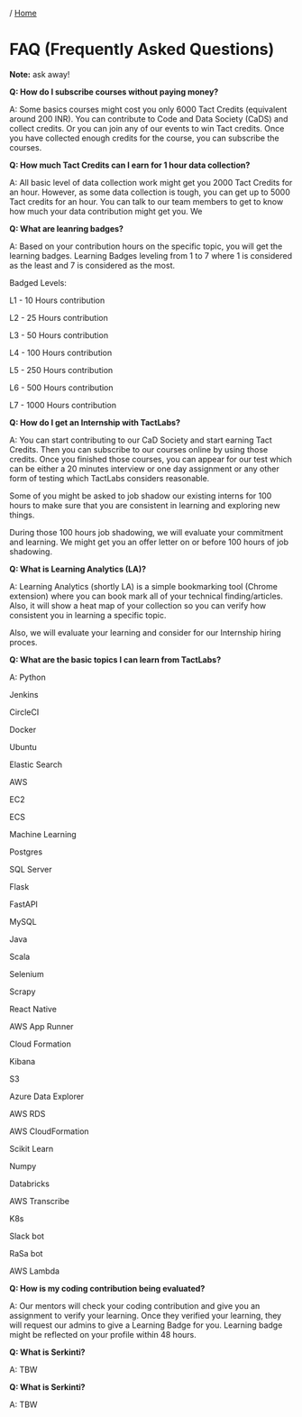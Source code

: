 / [Home](index.md)

# FAQ (Frequently Asked Questions)

**Note:** ask away!



**Q: How do I subscribe courses without paying money?**

A: Some basics courses might cost you only 6000 Tact Credits (equivalent around 200 INR). You can contribute to Code and Data Society (CaDS) and collect credits. Or you can join any of our events to win Tact credits. Once you have collected enough credits for the course, you can subscribe the courses.


**Q: How much Tact Credits can I earn for 1 hour data collection?**

A: All basic level of data collection work might get you 2000 Tact Credits for an hour. However, as some data collection is tough, you can get up to 5000 Tact credits for an hour. You can talk to our team members to get to know how much your data contribution might get you. We

**Q: What are leanring badges?**

A: Based on your contribution hours on the specific topic, you will get the learning badges. Learning Badges leveling from 1 to 7 where 1 is considered as the least and 7 is considered as the most. 

Badged Levels:

L1 - 10 Hours contribution

L2 - 25 Hours contribution

L3 - 50 Hours contribution

L4 - 100 Hours contribution

L5 - 250 Hours contribution

L6 - 500 Hours contribution

L7 - 1000 Hours contribution


**Q: How do I get an Internship with TactLabs?**

A: You can start contributing to our CaD Society and start earning Tact Credits. Then you can subscribe to our courses online by using those credits. Once you finished those courses, you can appear for our test which can be either a 20 minutes interview or one day assignment or any other form of testing which TactLabs considers reasonable. 

Some of you might be asked to job shadow our existing interns for 100 hours to make sure that you are consistent in learning and exploring new things. 

During those 100 hours job shadowing, we will evaluate your commitment and learning. We might get you an offer letter on or before 100 hours of job shadowing. 


**Q: What is Learning Analytics (LA)?**

A: Learning Analytics (shortly LA) is a simple bookmarking tool (Chrome extension) where you can book mark all of your technical finding/articles. Also, it will show a heat map of your collection so you can verify how consistent you in learning a specific topic.

Also, we will evaluate your learning and consider for our Internship hiring proces.


**Q: What are the basic topics I can learn from TactLabs?**

A: Python

Jenkins

CircleCI

Docker

Ubuntu

Elastic Search

AWS

EC2

ECS

Machine Learning

Postgres

SQL Server

Flask

FastAPI

MySQL

Java

Scala

Selenium

Scrapy

React Native

AWS App Runner

Cloud Formation

Kibana

S3

Azure Data Explorer

AWS RDS

AWS CloudFormation

Scikit Learn

Numpy

Databricks

AWS Transcribe

K8s

Slack bot

RaSa bot

AWS Lambda




**Q: How is my coding contribution being evaluated?**

A: Our mentors will check your coding contribution and give you an assignment to verify your learning. Once they verified your learning, they will request our admins to give a Learning Badge for you. Learning badge might be reflected on your profile within 48 hours.


**Q: What is Serkinti?**

A: TBW


**Q: What is Serkinti?**

A: TBW




